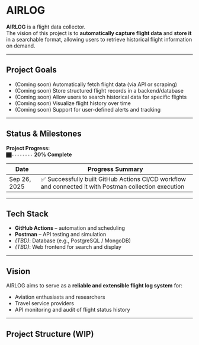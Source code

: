 # AIRLOG

**AIRLOG** is a flight data collector.  
The vision of this project is to **automatically capture flight data** and **store it** in a searchable format, allowing users to retrieve historical flight information on demand.

---

## Project Goals

- (Coming soon) Automatically fetch flight data (via API or scraping)
- (Coming soon) Store structured flight records in a backend/database
- (Coming soon) Allow users to search historical data for specific flights
- (Coming soon) Visualize flight history over time
- (Coming soon) Support for user-defined alerts and tracking

---

## Status & Milestones

**Project Progress:**  
`██--------`  **20% Complete**

| Date        | Progress Summary                                              |
|-------------|---------------------------------------------------------------|
| Sep 26, 2025 | ✅ Successfully built GitHub Actions CI/CD workflow and connected it with Postman collection execution |

---

## Tech Stack

- **GitHub Actions** – automation and scheduling
- **Postman** – API testing and simulation
- *(TBD)*: Database (e.g., PostgreSQL / MongoDB)
- *(TBD)*: Web frontend for search and display

---

## Vision

AIRLOG aims to serve as a **reliable and extensible flight log system** for:

- Aviation enthusiasts and researchers
- Travel service providers
- API monitoring and audit of flight status history

---

## Project Structure (WIP)


